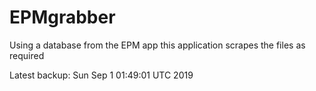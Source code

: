 # EPMgrabber
Using a database from the EPM app this application scrapes the files as required


Latest backup: Sun Sep 1 01:49:01 UTC 2019
